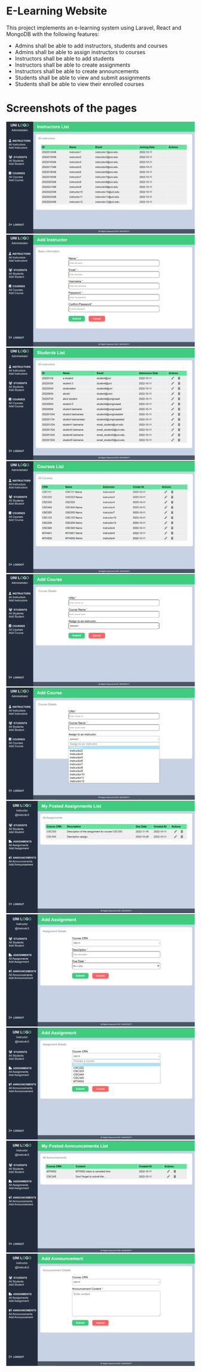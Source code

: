 # E-Learning Website

This project implements an e-learning system using Laravel, React and MongoDB with the following features:
* Admins shall be able to add instructors, students and courses
* Admins shall be able to assign instructors to courses
* Instructors shall be able to add students
* Instructors shall be able to create assignments
* Instructors shall be able to create announcements
* Students shall be able to view and submit assignments
* Students shall be able to view their enrolled courses

# Screenshots of the pages

<img src="./elearning_frontend/public/e-learning-ss/1.PNG">
<img src="./elearning_frontend/public/e-learning-ss/2.PNG">
<img src="./elearning_frontend/public/e-learning-ss/3.PNG">
<img src="./elearning_frontend/public/e-learning-ss/5.PNG">
<img src="./elearning_frontend/public/e-learning-ss/6.PNG">
<img src="./elearning_frontend/public/e-learning-ss/7.PNG">
<img src="./elearning_frontend/public/e-learning-ss/8.PNG">
<img src="./elearning_frontend/public/e-learning-ss/9.PNG">
<img src="./elearning_frontend/public/e-learning-ss/10.PNG">
<img src="./elearning_frontend/public/e-learning-ss/11.PNG">
<img src="./elearning_frontend/public/e-learning-ss/12.PNG">



